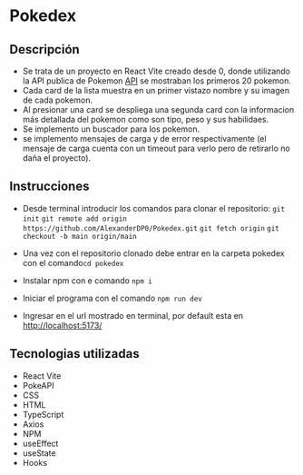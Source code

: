 # Pokedex

## Descripción

- Se trata de un proyecto en React Vite creado desde 0, donde utilizando la API publica de Pokemon [API](https://pokeapi.co/) se mostraban los primeros 20 pokemon.
- Cada card de la lista muestra en un primer vistazo nombre y su imagen de cada pokemon.
- Al presionar una card se despliega una segunda card con la informacion más detallada del pokemon como son tipo, peso y sus habilidaes.
- Se implemento un buscador para los pokemon.
- se implemento mensajes de carga y de error respectivamente (el mensaje de carga cuenta con un timeout para verlo pero de retirarlo no daña el proyecto).

## Instrucciones

- Desde terminal introducir los comandos para clonar el repositorio:
  `git init`
  `git remote add origin https://github.com/AlexanderDP0/Pokedex.git`
  `git fetch origin`
  `git checkout -b main origin/main`

- Una vez con el repositorio clonado debe entrar en la carpeta pokedex con el comando`cd pokedex`
- Instalar npm con e comando `npm i`
- Iniciar el programa con el comando `npm run dev`
- Ingresar en el url mostrado en terminal, por default esta en [http://localhost:5173/](http://localhost:5173/)

## Tecnologias utilizadas

- React Vite
- PokeAPI
- CSS
- HTML
- TypeScript
- Axios
- NPM
- useEffect
- useState
- Hooks
